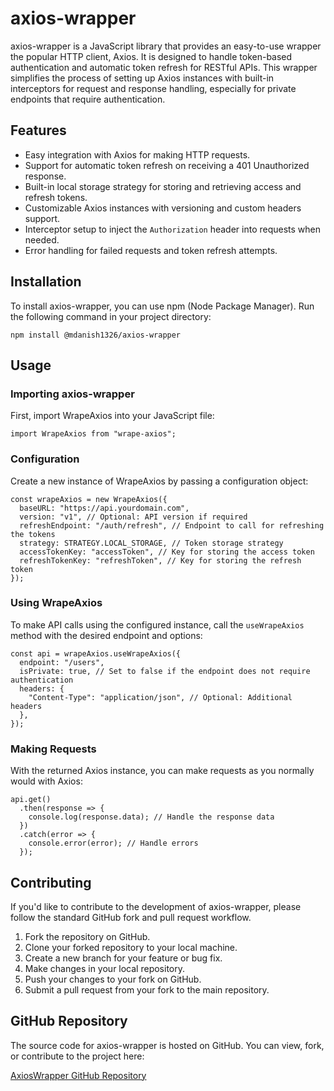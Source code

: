 # axios-wrapper

axios-wrapper is a JavaScript library that provides an easy-to-use wrapper the popular HTTP client, Axios. It is designed to handle token-based authentication and automatic token refresh for RESTful APIs. This wrapper simplifies the process of setting up Axios instances with built-in interceptors for request and response handling, especially for private endpoints that require authentication.

## Features

- Easy integration with Axios for making HTTP requests.
- Support for automatic token refresh on receiving a 401 Unauthorized response.
- Built-in local storage strategy for storing and retrieving access and refresh tokens.
- Customizable Axios instances with versioning and custom headers support.
- Interceptor setup to inject the `Authorization` header into requests when needed.
- Error handling for failed requests and token refresh attempts.

## Installation

To install axios-wrapper, you can use npm (Node Package Manager). Run the following command in your project directory:
```
npm install @mdanish1326/axios-wrapper
```

## Usage

### Importing axios-wrapper

First, import WrapeAxios into your JavaScript file:
```
import WrapeAxios from "wrape-axios";
```
### Configuration

Create a new instance of WrapeAxios by passing a configuration object:
```
const wrapeAxios = new WrapeAxios({
  baseURL: "https://api.yourdomain.com",
  version: "v1", // Optional: API version if required
  refreshEndpoint: "/auth/refresh", // Endpoint to call for refreshing the tokens
  strategy: STRATEGY.LOCAL_STORAGE, // Token storage strategy
  accessTokenKey: "accessToken", // Key for storing the access token
  refreshTokenKey: "refreshToken", // Key for storing the refresh token
});
```

### Using WrapeAxios

To make API calls using the configured instance, call the `useWrapeAxios` method with the desired endpoint and options:
```
const api = wrapeAxios.useWrapeAxios({
  endpoint: "/users",
  isPrivate: true, // Set to false if the endpoint does not require authentication
  headers: {
    "Content-Type": "application/json", // Optional: Additional headers
  },
});
```

### Making Requests

With the returned Axios instance, you can make requests as you normally would with Axios:
```
api.get()
  .then(response => {
    console.log(response.data); // Handle the response data
  })
  .catch(error => {
    console.error(error); // Handle errors
  });
```

## Contributing

If you'd like to contribute to the development of axios-wrapper, please follow the standard GitHub fork and pull request workflow.

1. Fork the repository on GitHub.
2. Clone your forked repository to your local machine.
3. Create a new branch for your feature or bug fix.
4. Make changes in your local repository.
5. Push your changes to your fork on GitHub.
6. Submit a pull request from your fork to the main repository.

## GitHub Repository

The source code for axios-wrapper is hosted on GitHub. You can view, fork, or contribute to the project here:

[AxiosWrapper GitHub Repository](https://github.com/mdanish1326/axios-wrapper)


